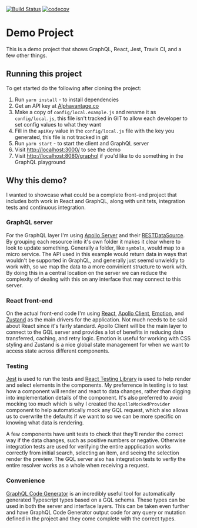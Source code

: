 [![Build Status](https://travis-ci.com/ebuchmann/demo-project.svg?branch=master)](https://travis-ci.com/ebuchmann/demo-project)
[![codecov](https://codecov.io/gh/ebuchmann/demo-project/branch/master/graph/badge.svg)](https://codecov.io/gh/ebuchmann/demo-project)

# Demo Project

This is a demo project that shows GraphQL, React, Jest, Travis CI, and a few other things.

## Running this project

To get started do the following after cloning the project:

1. Run `yarn install` - to install dependencies
2. Get an API key at [Alphavantage.co](https://www.alphavantage.co/support/#api-key)
3. Make a copy of `config/local.example.js` and rename it as `config/local.js`, this file isn't tracked in GIT to allow each developer to set config values to what they want
4. Fill in the `apiKey` value in the `config/local.js` file with the key you generated, this file is not tracked in git
5. Run `yarn start` - to start the client and GraphQL server
6. Visit [http://localhost:3000/](http://localhost:3000/) to see the demo
7. Visit [http://localhost:8080/graphql](http://localhost:8080/graphql) if you'd like to do something in the GraphQL playground

## Why this demo?

I wanted to showcase what could be a complete front-end project that includes both work in React and GraphQL, along with unit tets, integration tests and continuous integration.

### GraphQL server

For the GraphQL layer I'm using [Apollo Server][server] and their [RESTDataSource][rest]. By grouping each resource into it's own folder it makes it clear where to look to update something. Generally a folder, like `symbols`, would map to a micro service. The API used in this example would return data in ways that wouldn't be supported in GraphQL, and generally just seemd unwieldly to work with, so we map the data to a more convinient structure to work with. By doing this in a central location on the server we can reduce the complexity of dealing with this on any interface that may connect to this server.

### React front-end

On the actual front-end code I'm using [React][react], [Apollo Client][apollo], [Emotion][emotion], and [Zustand][zustand] as the main drivers for the application. Not much needs to be said about React since it's fairly standard. Apollo Client will be the main layer to connect to the GQL server and provides a lot of benefits in reducing data transferred, caching, and retry logic. Emotion is useful for working with CSS styling and Zustand is a nice global state management for when we want to access state across different components.

### Testing

[Jest][jest] is used to run the tests and [React Testing Library][rtl] is used to help render and select elements in the components. My preferrence in testing is to test how a component will render and react to data changes, rather than digging into implementation details of the component. It's also preferred to avoid mocking too much which is why I created the `ApolloMockedProvider` component to help automatically mock any GQL request, which also allows us to overwrite the defaults if we want to so we can be more specific on knowing what data is rendering.

A few components have unit tests to check that they'll render the correct way if the data changes, such as positive numbers or negative. Otherwise integration tests are used for verifying the entire appplication works correctly from initial search, selecting an item, and seeing the selection render the preview. The GQL server also has integration tests to verfiy the entire resolver works as a whole when receiving a request.

### Convenience

[GraphQL Code Generator][codegen] is an incredibly useful tool for automatically generated Typescript types based on a GQL schema. These types can be used in both the server and interface layers. This can be taken even further and have GraphQL Code Generator output code for any query or mutation defined in the project and they come complete with the correct types.

[zustand]: https://github.com/pmndrs/zustand 'Zustand'
[emotion]: https://emotion.sh/docs/introduction 'Emotion'
[apollo]: https://www.apollographql.com/docs/react/ 'Apollo Client'
[react]: https://reactjs.org/ 'React'
[rtl]: https://testing-library.com/docs/react-testing-library/intro/ 'React Testing Library'
[jest]: https://jestjs.io/ 'Jest'
[codegen]: https://www.graphql-code-generator.com/ 'GraphQL Code Generator'
[server]: https://www.apollographql.com/docs/apollo-server/ 'Apollo Server'
[rest]: https://www.apollographql.com/docs/apollo-server/data/data-sources/#restdatasource-reference 'RESTDataSource'
